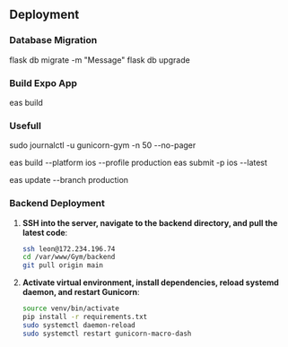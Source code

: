 ## Deployment

### Database Migration

flask db migrate -m "Message"
flask db upgrade

### Build Expo App

eas build

### Usefull

sudo journalctl -u gunicorn-gym -n 50 --no-pager

eas build --platform ios --profile production
eas submit -p ios --latest

eas update --branch production

### Backend Deployment

1. **SSH into the server, navigate to the backend directory, and pull the latest code**:

    ```sh
    ssh leon@172.234.196.74
    cd /var/www/Gym/backend
    git pull origin main
    ```

2. **Activate virtual environment, install dependencies, reload systemd daemon, and restart Gunicorn**:
    ```sh
    source venv/bin/activate
    pip install -r requirements.txt
    sudo systemctl daemon-reload
    sudo systemctl restart gunicorn-macro-dash
    ```
